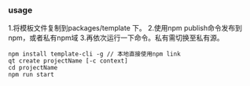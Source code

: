 ### usage
1.将模板文件复制到packages/template 下。
2.使用npm publish命令发布到npm，或者私有npm域
3.再依次运行一下命令。私有需切换至私有源。


```
npm install template-cli -g // 本地直接使用npm link
qt create projectName [-c context]
cd projectName
npm run start
```
